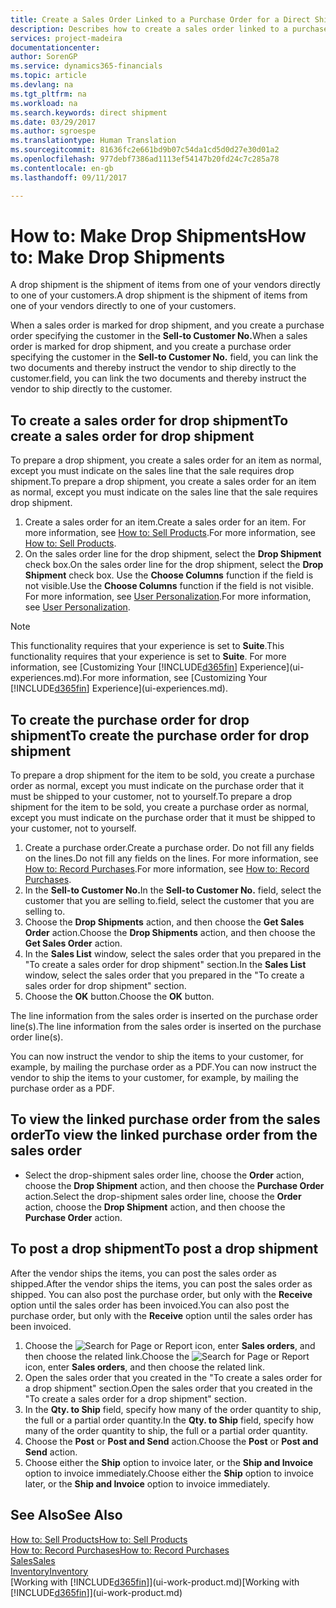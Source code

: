 ```yaml
---
title: Create a Sales Order Linked to a Purchase Order for a Direct Shipment | Microsoft Docs
description: Describes how to create a sales order linked to a purchase order to enable shipment directly from the vendor to the customer.
services: project-madeira
documentationcenter: 
author: SorenGP
ms.service: dynamics365-financials
ms.topic: article
ms.devlang: na
ms.tgt_pltfrm: na
ms.workload: na
ms.search.keywords: direct shipment
ms.date: 03/29/2017
ms.author: sgroespe
ms.translationtype: Human Translation
ms.sourcegitcommit: 81636fc2e661bd9b07c54da1cd5d0d27e30d01a2
ms.openlocfilehash: 977debf7386ad1113ef54147b20fd24c7c285a78
ms.contentlocale: en-gb
ms.lasthandoff: 09/11/2017

---
```

# <a name="how-to-make-drop-shipments"></a><span data-ttu-id="01ddc-103">How to: Make Drop Shipments</span><span class="sxs-lookup"><span data-stu-id="01ddc-103">How to: Make Drop Shipments</span></span>
<span data-ttu-id="01ddc-104">A drop shipment is the shipment of items from one of your vendors directly to one of your customers.</span><span class="sxs-lookup"><span data-stu-id="01ddc-104">A drop shipment is the shipment of items from one of your vendors directly to one of your customers.</span></span>

<span data-ttu-id="01ddc-105">When a sales order is marked for drop shipment, and you create a purchase order specifying the customer in the **Sell-to Customer No.**</span><span class="sxs-lookup"><span data-stu-id="01ddc-105">When a sales order is marked for drop shipment, and you create a purchase order specifying the customer in the **Sell-to Customer No.**</span></span> <span data-ttu-id="01ddc-106">field, you can link the two documents and thereby instruct the vendor to ship directly to the customer.</span><span class="sxs-lookup"><span data-stu-id="01ddc-106">field, you can link the two documents and thereby instruct the vendor to ship directly to the customer.</span></span>

## <a name="to-create-a-sales-order-for-drop-shipment"></a><span data-ttu-id="01ddc-107">To create a sales order for drop shipment</span><span class="sxs-lookup"><span data-stu-id="01ddc-107">To create a sales order for drop shipment</span></span>
<span data-ttu-id="01ddc-108">To prepare a drop shipment, you create a sales order for an item as normal, except you must indicate on the sales line that the sale requires drop shipment.</span><span class="sxs-lookup"><span data-stu-id="01ddc-108">To prepare a drop shipment, you create a sales order for an item as normal, except you must indicate on the sales line that the sale requires drop shipment.</span></span>

1. <span data-ttu-id="01ddc-109">Create a sales order for an item.</span><span class="sxs-lookup"><span data-stu-id="01ddc-109">Create a sales order for an item.</span></span> <span data-ttu-id="01ddc-110">For more information, see [How to: Sell Products](sales-how-sell-products.md).</span><span class="sxs-lookup"><span data-stu-id="01ddc-110">For more information, see [How to: Sell Products](sales-how-sell-products.md).</span></span>
2. <span data-ttu-id="01ddc-111">On the sales order line for the drop shipment, select the **Drop Shipment** check box.</span><span class="sxs-lookup"><span data-stu-id="01ddc-111">On the sales order line for the drop shipment, select the **Drop Shipment** check box.</span></span> <span data-ttu-id="01ddc-112">Use the **Choose Columns** function if the field is not visible.</span><span class="sxs-lookup"><span data-stu-id="01ddc-112">Use the **Choose Columns** function if the field is not visible.</span></span> <span data-ttu-id="01ddc-113">For more information, see [User Personalization](ui-user-personalization.md).</span><span class="sxs-lookup"><span data-stu-id="01ddc-113">For more information, see [User Personalization](ui-user-personalization.md).</span></span>

> [!NOTE]  
>   <span data-ttu-id="01ddc-114">This functionality requires that your experience is set to **Suite**.</span><span class="sxs-lookup"><span data-stu-id="01ddc-114">This functionality requires that your experience is set to **Suite**.</span></span> <span data-ttu-id="01ddc-115">For more information, see [Customizing Your [!INCLUDE[d365fin](includes/d365fin_md.md)] Experience](ui-experiences.md).</span><span class="sxs-lookup"><span data-stu-id="01ddc-115">For more information, see [Customizing Your [!INCLUDE[d365fin](includes/d365fin_md.md)] Experience](ui-experiences.md).</span></span>

## <a name="to-create-the-purchase-order-for-drop-shipment"></a><span data-ttu-id="01ddc-116">To create the purchase order for drop shipment</span><span class="sxs-lookup"><span data-stu-id="01ddc-116">To create the purchase order for drop shipment</span></span>
<span data-ttu-id="01ddc-117">To prepare a drop shipment for the item to be sold, you create a purchase order as normal, except you must indicate on the purchase order that it must be shipped to your customer, not to yourself.</span><span class="sxs-lookup"><span data-stu-id="01ddc-117">To prepare a drop shipment for the item to be sold, you create a purchase order as normal, except you must indicate on the purchase order that it must be shipped to your customer, not to yourself.</span></span>

1. <span data-ttu-id="01ddc-118">Create a purchase order.</span><span class="sxs-lookup"><span data-stu-id="01ddc-118">Create a purchase order.</span></span> <span data-ttu-id="01ddc-119">Do not fill any fields on the lines.</span><span class="sxs-lookup"><span data-stu-id="01ddc-119">Do not fill any fields on the lines.</span></span> <span data-ttu-id="01ddc-120">For more information, see [How to: Record Purchases](purchasing-how-record-purchases.md).</span><span class="sxs-lookup"><span data-stu-id="01ddc-120">For more information, see [How to: Record Purchases](purchasing-how-record-purchases.md).</span></span>
2. <span data-ttu-id="01ddc-121">In the **Sell-to Customer No.**</span><span class="sxs-lookup"><span data-stu-id="01ddc-121">In the **Sell-to Customer No.**</span></span> <span data-ttu-id="01ddc-122">field, select the customer that you are selling to.</span><span class="sxs-lookup"><span data-stu-id="01ddc-122">field, select the customer that you are selling to.</span></span>
3. <span data-ttu-id="01ddc-123">Choose the **Drop Shipments** action, and then choose the **Get Sales Order** action.</span><span class="sxs-lookup"><span data-stu-id="01ddc-123">Choose the **Drop Shipments** action, and then choose the **Get Sales Order** action.</span></span>
4. <span data-ttu-id="01ddc-124">In the **Sales List** window, select the sales order that you prepared in the "To create a sales order for drop shipment" section.</span><span class="sxs-lookup"><span data-stu-id="01ddc-124">In the **Sales List** window, select the sales order that you prepared in the "To create a sales order for drop shipment" section.</span></span>
5. <span data-ttu-id="01ddc-125">Choose the **OK** button.</span><span class="sxs-lookup"><span data-stu-id="01ddc-125">Choose the **OK** button.</span></span>

<span data-ttu-id="01ddc-126">The line information from the sales order is inserted on the purchase order line(s).</span><span class="sxs-lookup"><span data-stu-id="01ddc-126">The line information from the sales order is inserted on the purchase order line(s).</span></span>

<span data-ttu-id="01ddc-127">You can now instruct the vendor to ship the items to your customer, for example, by mailing the purchase order as a PDF.</span><span class="sxs-lookup"><span data-stu-id="01ddc-127">You can now instruct the vendor to ship the items to your customer, for example, by mailing the purchase order as a PDF.</span></span>     

## <a name="to-view-the-linked-purchase-order-from-the-sales-order"></a><span data-ttu-id="01ddc-128">To view the linked purchase order from the sales order</span><span class="sxs-lookup"><span data-stu-id="01ddc-128">To view the linked purchase order from the sales order</span></span>
* <span data-ttu-id="01ddc-129">Select the drop-shipment sales order line, choose the **Order** action, choose the **Drop Shipment** action, and then choose the **Purchase Order** action.</span><span class="sxs-lookup"><span data-stu-id="01ddc-129">Select the drop-shipment sales order line, choose the **Order** action, choose the **Drop Shipment** action, and then choose the **Purchase Order** action.</span></span>

## <a name="to-post-a-drop-shipment"></a><span data-ttu-id="01ddc-130">To post a drop shipment</span><span class="sxs-lookup"><span data-stu-id="01ddc-130">To post a drop shipment</span></span>
<span data-ttu-id="01ddc-131">After the vendor ships the items, you can post the sales order as shipped.</span><span class="sxs-lookup"><span data-stu-id="01ddc-131">After the vendor ships the items, you can post the sales order as shipped.</span></span> <span data-ttu-id="01ddc-132">You can also post the purchase order, but only with the **Receive** option until the sales order has been invoiced.</span><span class="sxs-lookup"><span data-stu-id="01ddc-132">You can also post the purchase order, but only with the **Receive** option until the sales order has been invoiced.</span></span>

1. <span data-ttu-id="01ddc-133">Choose the ![Search for Page or Report](media/ui-search/search_small.png "Search for Page or Report icon") icon, enter **Sales orders**, and then choose the related link.</span><span class="sxs-lookup"><span data-stu-id="01ddc-133">Choose the ![Search for Page or Report](media/ui-search/search_small.png "Search for Page or Report icon") icon, enter **Sales orders**, and then choose the related link.</span></span>
2. <span data-ttu-id="01ddc-134">Open the sales order that you created in the "To create a sales order for a drop shipment" section.</span><span class="sxs-lookup"><span data-stu-id="01ddc-134">Open the sales order that you created in the "To create a sales order for a drop shipment" section.</span></span>
3. <span data-ttu-id="01ddc-135">In the **Qty. to Ship** field, specify how many of the order quantity to ship, the full or a partial order quantity.</span><span class="sxs-lookup"><span data-stu-id="01ddc-135">In the **Qty. to Ship** field, specify how many of the order quantity to ship, the full or a partial order quantity.</span></span>
4. <span data-ttu-id="01ddc-136">Choose the **Post** or **Post and Send** action.</span><span class="sxs-lookup"><span data-stu-id="01ddc-136">Choose the **Post** or **Post and Send** action.</span></span>
5. <span data-ttu-id="01ddc-137">Choose either the **Ship** option to invoice later, or the **Ship and Invoice** option to invoice immediately.</span><span class="sxs-lookup"><span data-stu-id="01ddc-137">Choose either the **Ship** option to invoice later, or the **Ship and Invoice** option to invoice immediately.</span></span>

## <a name="see-also"></a><span data-ttu-id="01ddc-138">See Also</span><span class="sxs-lookup"><span data-stu-id="01ddc-138">See Also</span></span>
[<span data-ttu-id="01ddc-139">How to: Sell Products</span><span class="sxs-lookup"><span data-stu-id="01ddc-139">How to: Sell Products</span></span>](sales-how-sell-products.md)  
[<span data-ttu-id="01ddc-140">How to: Record Purchases</span><span class="sxs-lookup"><span data-stu-id="01ddc-140">How to: Record Purchases</span></span>](purchasing-how-record-purchases.md)  
[<span data-ttu-id="01ddc-141">Sales</span><span class="sxs-lookup"><span data-stu-id="01ddc-141">Sales</span></span>](sales-manage-sales.md)  
[<span data-ttu-id="01ddc-142">Inventory</span><span class="sxs-lookup"><span data-stu-id="01ddc-142">Inventory</span></span>](inventory-manage-inventory.md)  
<span data-ttu-id="01ddc-143">[Working with [!INCLUDE[d365fin](includes/d365fin_md.md)]](ui-work-product.md)</span><span class="sxs-lookup"><span data-stu-id="01ddc-143">[Working with [!INCLUDE[d365fin](includes/d365fin_md.md)]](ui-work-product.md)</span></span>

